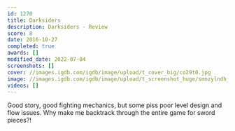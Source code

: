 ```yaml
---
id: 1270
title: Darksiders
description: Darksiders - Review
score: 8
date: 2016-10-27
completed: true
awards: []
modified_date: 2022-07-04
screenshots: []
cover: //images.igdb.com/igdb/image/upload/t_cover_big/co29t0.jpg
image: //images.igdb.com/igdb/image/upload/t_screenshot_huge/smnzylndhjyuepnq9io9.jpg
videos: []
---
```

Good story, good fighting mechanics, but some piss poor level design and flow issues. Why make me backtrack through the entire game for sword pieces?!